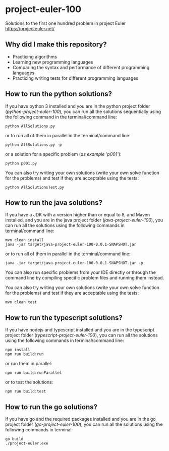 # project-euler-100
Solutions to the first one hundred problem in project Euler https://projecteuler.net/

## Why did I make this repository?
- Practicing algorithms
- Learning new programming languages
- Comparing the syntax and performance of different programming languages
- Practicing writing tests for different programming languages

## How to run the python solutions?

If you have python 3 installed and you are in the python project folder (*python-project-euler-100*), you can run all the solutions sequentially using the following command in the terminal/command line:

    python AllSolutions.py

or to run all of them in parallel in the terminal/command line:

    python AllSolutions.py -p

or a solution for a specific problem (*as example 'p001'*):

    python p001.py

You can also try writing your own solutions (write your own solve function for the problems) and test if they are acceptable using the tests:

    python AllSolutionsTest.py
## How to run the java solutions?
If you have a JDK with a version higher than or equal to 8, and Maven installed, and you are in the java project folder (*java-project-euler-100*), you can run all the solutions using the following commands in terminal/command line:

    mvn clean install
    java -jar target/java-project-euler-100-0.0.1-SNAPSHOT.jar

or to run all of them in parallel in the terminal/command line:

    java -jar target/java-project-euler-100-0.0.1-SNAPSHOT.jar -p
You can also run specific problems from your IDE directly or through the command line by compiling specific problem files and running them instead.

You can also try writing your own solutions (write your own solve function for the problems) and test if they are acceptable using the tests:

    mvn clean test
## How to run the typescript solutions?
If you have nodejs and typescript installed and you are in the typescript project folder (*typescript-project-euler-100*), you can run all the solutions using the following commands in terminal/command line:

    npm install
    npm run build:run

or run them in parallel:

    npm run build:runParallel
or to test the solutions:

    npm run build:test

## How to run the go solutions?
If you have go and the required packages installed and you are in the go project folder (*go-project-euler-100*), you can run all the solutions using the following commands in terminal:

    go build
    ./project-euler.exe
